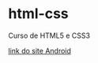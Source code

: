 # html-css
 Curso de HTML5 e CSS3

 <a href="https://eduardodama.github.io/html-css/desafios/d010/sozinho%202/android.html">link do site Android</a>